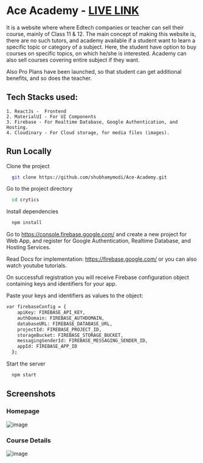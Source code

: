 
# Ace Academy - [LIVE LINK](https://ace-academy.live/)

It is a website where where Edtech companies or teacher can sell their course, mainly
of Class 11 & 12.
The main concept of making this website is, there are no such tutors, and academy
available if a student want to learn a specific topic or category of a subject.
Here, the student have option to buy courses on specific topics, on which he/she
is interested. Academy can also sell courses covering entire subject if they want.

Also Pro Plans have been launched, so that student can get additional benefits,
and so does the teacher.

## Tech Stacks used:
    1. ReactJs -  Frontend
    2. MaterialUI - For UI Components
    3. Firebase - For Realtime Database, Google Authentication, and Hosting.   
    4. Cloudinary - For Cloud storage, for media files (images).






## Run Locally

Clone the project

```bash
  git clone https://github.com/shubhamymodi/Ace-Academy.git
```

Go to the project directory

```bash
  cd crytics
```

Install dependencies

```bash
  npm install
```

Go to https://console.firebase.google.com/ and create a new project for Web App,
and register for Google Authentication, Realtime Database, and Hosting Services.

Read Docs for implementation: https://firebase.google.com/
or you can also watch youtube tutorials.

On successfull registration you will receive Firebase configuration object containing keys and identifiers for your app.

Paste your keys and identifiers as values to the object:
```bash
var firebaseConfig = {
    apiKey: FIREBASE_API_KEY,
    authDomain: FIREBASE_AUTHDOMAIN,
    databaseURL: FIREBASE_DATABASE_URL,
    projectId: FIREBASE_PROJECT_ID,
    storageBucket: FIREBASE_STORAGE_BUCKET,
    messagingSenderId: FIREBASE_MESSAGING_SENDER_ID,
    appId: FIREBASE_APP_ID
  };
```

Start the server

```bash
  npm start
```

  
## Screenshots

### Homepage
![image](https://res.cloudinary.com/shubhampersonal/image/upload/v1627729636/home_no2ozh.jpg)



### Course Details
![image](https://res.cloudinary.com/shubhampersonal/image/upload/v1627729635/buy_ssdedq.jpg)




  